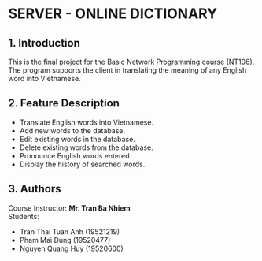 # SERVER - ONLINE DICTIONARY

## 1. Introduction
This is the final project for the Basic Network Programming course (NT106).
The program supports the client in translating the meaning of any English word into Vietnamese.

## 2. Feature Description
- Translate English words into Vietnamese.
- Add new words to the database.
- Edit existing words in the database.
- Delete existing words from the database.
- Pronounce English words entered.
- Display the history of searched words.
## 3. Authors
Course Instructor: **Mr. Tran Ba Nhiem**  
Students:
- Tran Thai Tuan Anh (19521219)  
- Pham Mai Dung (19520477)  
- Nguyen Quang Huy (19520600)  

